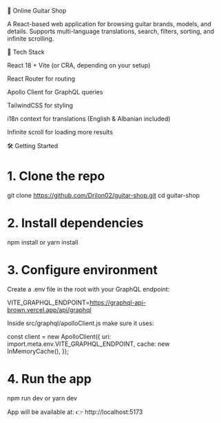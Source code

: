 🎸 Online Guitar Shop

A React-based web application for browsing guitar brands, models, and details.
Supports multi-language translations, search, filters, sorting, and infinite scrolling.

🚀 Tech Stack

React 18 + Vite (or CRA, depending on your setup)

React Router for routing

Apollo Client for GraphQL queries

TailwindCSS for styling

i18n context for translations (English & Albanian included)

Infinite scroll for loading more results

🛠️ Getting Started
# 1. Clone the repo
git clone https://github.com/Drilon02/guitar-shop.git
cd guitar-shop

# 2. Install dependencies
npm install
 or
yarn install

# 3. Configure environment

Create a .env file in the root with your GraphQL endpoint:

VITE_GRAPHQL_ENDPOINT=https://graphql-api-brown.vercel.app/api/graphql


Inside src/graphql/apolloClient.js make sure it uses:

const client = new ApolloClient({
  uri: import.meta.env.VITE_GRAPHQL_ENDPOINT,
  cache: new InMemoryCache(),
});

# 4. Run the app
npm run dev
or
yarn dev


App will be available at:
👉 http://localhost:5173
